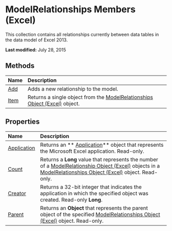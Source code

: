 
# ModelRelationships Members (Excel)
This collection contains all relationships currently between data tables in the data model of Excel 2013.

 **Last modified:** July 28, 2015


## Methods



|**Name**|**Description**|
|:-----|:-----|
| [Add](9525ce41-1957-cb88-ecdd-9d18295fa422.md)|Adds a new relationship to the model.|
| [Item](e23b5281-50e9-3a6a-4f0c-02e677d40cf4.md)|Returns a single object from the  [ModelRelationships Object (Excel)](cd671af2-7fbc-4494-a3d0-07e9ad3e83bf.md) object.|

## Properties



|**Name**|**Description**|
|:-----|:-----|
| [Application](8c2d631a-84bc-8709-79ba-bffe40ed676f.md)|Returns an  ** [Application](19b73597-5cf9-4f56-8227-b5211f657f6f.md)** object that represents the Microsoft Excel application. Read-only.|
| [Count](85a589aa-0dcb-bf59-2e9e-4c0da720bdd0.md)|Returns a  **Long** value that represents the number of a [ModelRelationship Object (Excel)](8b0a7fad-06a5-178d-c5b2-96fc5528a3cc.md) objects in a [ModelRelationships Object (Excel)](cd671af2-7fbc-4494-a3d0-07e9ad3e83bf.md) object. Read-only.|
| [Creator](ba20b1ac-c581-646e-1c83-b177aaa31bcc.md)|Returns a 32-bit integer that indicates the application in which the specified object was created. Read-only  **Long**.|
| [Parent](f5cdea0a-1331-4a17-c63f-c58d84066914.md)|Returns an  **Object** that represents the parent object of the specified [ModelRelationships Object (Excel)](cd671af2-7fbc-4494-a3d0-07e9ad3e83bf.md) object. Read-only.|
